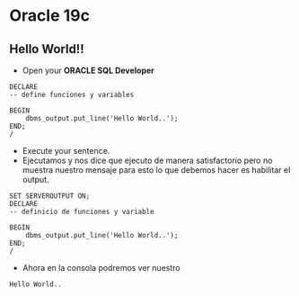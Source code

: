 # Oracle 19c
## Hello World!! 

- Open your **ORACLE SQL Developer**

```oracle
DECLARE
-- define funciones y variables

BEGIN
    dbms_output.put_line('Hello World..');
END;
/
 ```

- Execute your sentence.
- Ejecutamos y nos dice que ejecuto de manera satisfactorio pero no muestra nuestro mensaje para esto lo que debemos hacer es habilitar el output.

```oracle
SET SERVEROUTPUT ON;
DECLARE 
-- definicio de funciones y variable

BEGIN
    dbms_output.put_line('Hello World..');
END;
/
 ```

- Ahora en la consola podremos ver nuestro
```shell
Hello World..
 ```